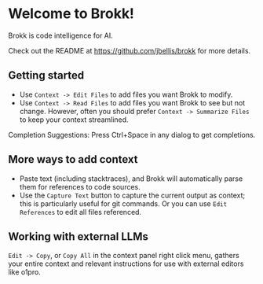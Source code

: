 # Welcome to Brokk!

Brokk is code intelligence for AI.

Check out the README at https://github.com/jbellis/brokk for more details.

## Getting started
- Use `Context -> Edit Files` to add files you want Brokk to modify.
- Use `Context -> Read Files` to add files you want Brokk to see but not change.  However,
  often you should prefer `Context -> Summarize Files` to keep your context streamlined.

Completion Suggestions: Press Ctrl+Space in any dialog to get completions.

## More ways to add context
- Paste text (including stacktraces), and Brokk will automatically parse them for references to
  code sources.
- Use the `Capture Text` button to capture the current output as context; this is particularly
  useful for git commands.  Or you can use `Edit References` to edit all
  files referenced.

## Working with external LLMs
`Edit -> Copy`, or `Copy All` in the context panel right click menu, gathers your entire context and relevant instructions for use with external editors like o1pro.

